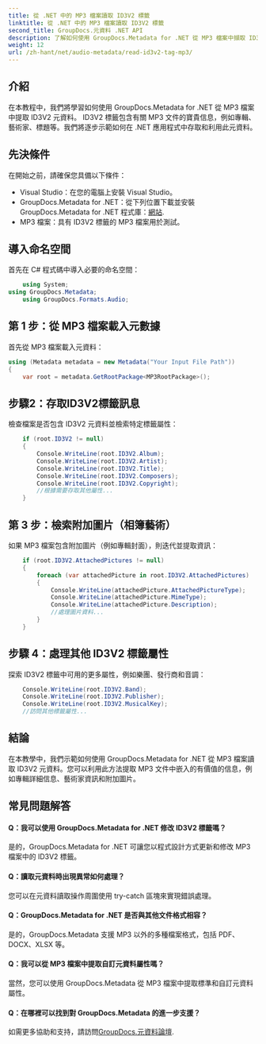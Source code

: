 ```yaml
---
title: 從 .NET 中的 MP3 檔案讀取 ID3V2 標籤
linktitle: 從 .NET 中的 MP3 檔案讀取 ID3V2 標籤
second_title: GroupDocs.元資料 .NET API
description: 了解如何使用 GroupDocs.Metadata for .NET 從 MP3 檔案中擷取 ID3V2 標籤。以程式方式存取專輯、藝術家等。
weight: 12
url: /zh-hant/net/audio-metadata/read-id3v2-tag-mp3/
---
```

## 介紹
在本教程中，我們將學習如何使用 GroupDocs.Metadata for .NET 從 MP3 檔案中提取 ID3V2 元資料。 ID3V2 標籤包含有關 MP3 文件的寶貴信息，例如專輯、藝術家、標題等。我們將逐步示範如何在 .NET 應用程式中存取和利用此元資料。
## 先決條件
在開始之前，請確保您具備以下條件：
- Visual Studio：在您的電腦上安裝 Visual Studio。
-  GroupDocs.Metadata for .NET：從下列位置下載並安裝 GroupDocs.Metadata for .NET 程式庫：[網站](https://releases.groupdocs.com/metadata/net/).
- MP3 檔案：具有 ID3V2 標籤的 MP3 檔案用於測試。

## 導入命名空間
首先在 C# 程式碼中導入必要的命名空間：
```csharp
    using System;
using GroupDocs.Metadata;
    using GroupDocs.Formats.Audio;
```
## 第 1 步：從 MP3 檔案載入元數據
首先從 MP3 檔案載入元資料：
```csharp
using (Metadata metadata = new Metadata("Your Input File Path"))
{
    var root = metadata.GetRootPackage<MP3RootPackage>();
```
## 步驟2：存取ID3V2標籤訊息
檢查檔案是否包含 ID3V2 元資料並檢索特定標籤屬性：
```csharp
    if (root.ID3V2 != null)
    {
        Console.WriteLine(root.ID3V2.Album);
        Console.WriteLine(root.ID3V2.Artist);
        Console.WriteLine(root.ID3V2.Title);
        Console.WriteLine(root.ID3V2.Composers);
        Console.WriteLine(root.ID3V2.Copyright);
        //根據需要存取其他屬性...
    }
```
## 第 3 步：檢索附加圖片（相簿藝術）
如果 MP3 檔案包含附加圖片（例如專輯封面），則迭代並提取資訊：
```csharp
    if (root.ID3V2.AttachedPictures != null)
    {
        foreach (var attachedPicture in root.ID3V2.AttachedPictures)
        {
            Console.WriteLine(attachedPicture.AttachedPictureType);
            Console.WriteLine(attachedPicture.MimeType);
            Console.WriteLine(attachedPicture.Description);
            //處理圖片資料...
        }
    }
```
## 步驟 4：處理其他 ID3V2 標籤屬性
探索 ID3V2 標籤中可用的更多屬性，例如樂團、發行商和音調：
```csharp
    Console.WriteLine(root.ID3V2.Band);
    Console.WriteLine(root.ID3V2.Publisher);
    Console.WriteLine(root.ID3V2.MusicalKey);
    //訪問其他標籤屬性...
```

## 結論
在本教學中，我們示範如何使用 GroupDocs.Metadata for .NET 從 MP3 檔案讀取 ID3V2 元資料。您可以利用此方法提取 MP3 文件中嵌入的有價值的信息，例如專輯詳細信息、藝術家資訊和附加圖片。

## 常見問題解答
#### Q：我可以使用 GroupDocs.Metadata for .NET 修改 ID3V2 標籤嗎？
是的，GroupDocs.Metadata for .NET 可讓您以程式設計方式更新和修改 MP3 檔案中的 ID3V2 標籤。
#### Q：讀取元資料時出現異常如何處理？
您可以在元資料讀取操作周圍使用 try-catch 區塊來實現錯誤處理。
#### Q：GroupDocs.Metadata for .NET 是否與其他文件格式相容？
是的，GroupDocs.Metadata 支援 MP3 以外的多種檔案格式，包括 PDF、DOCX、XLSX 等。
#### Q：我可以從 MP3 檔案中提取自訂元資料屬性嗎？
當然，您可以使用 GroupDocs.Metadata 從 MP3 檔案中提取標準和自訂元資料屬性。
#### Q：在哪裡可以找到對 GroupDocs.Metadata 的進一步支援？
如需更多協助和支持，請訪問[GroupDocs.元資料論壇](https://forum.groupdocs.com/c/metadata/14).